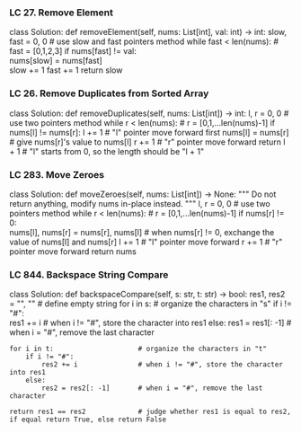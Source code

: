 ### LC 27. Remove Element

class Solution:
def removeElement(self, nums: List[int], val: int) -> int:
    slow, fast = 0, 0                   # use slow and fast pointers method
    while fast < len(nums):             # fast = [0,1,2,3]
        if nums[fast] != val:           
            nums[slow] = nums[fast]     
            slow += 1
        fast += 1
    return slow

### LC 26. Remove Duplicates from Sorted Array

class Solution:
def removeDuplicates(self, nums: List[int]) -> int:
    l, r = 0, 0                     # use two pointers method
    while r < len(nums):            # r = [0,1,...len(nums)-1]
        if nums[l] != nums[r]:
            l += 1                  # "l" pointer move forward first
            nums[l] = nums[r]       # give nums[r]'s value to nums[l]
        r += 1                      # "r" pointer move forward 
    return l + 1                    # "l" starts from 0, so the length should be "l + 1"

### LC 283. Move Zeroes

class Solution:
def moveZeroes(self, nums: List[int]) -> None:
    """
    Do not return anything, modify nums in-place instead.
    """
    l, r = 0, 0                                     # use two pointers method
    while r < len(nums):                            # r = [0,1,...len(nums)-1]
        if nums[r] != 0:                            
            nums[l], nums[r] = nums[r], nums[l]     # when nums[r] != 0, exchange the value of nums[l] and nums[r]
            l += 1                                  # "l" pointer move forward
        r += 1                                      # "r" pointer move forward
    return nums

### LC 844. Backspace String Compare

class Solution:
def backspaceCompare(self, s: str, t: str) -> bool:
    res1, res2 = "", ""             # define empty string
    for i in s:                     # organize the characters in "s"
        if i != "#":                
            res1 += i               # when i != "#", store the character into res1
        else:
            res1 = res1[: -1]       # when i = "#", remove the last character
    
    for i in t:                     # organize the characters in "t"
        if i != "#":
            res2 += i               # when i != "#", store the character into res1
        else:
            res2 = res2[: -1]       # when i = "#", remove the last character
    
    return res1 == res2             # judge whether res1 is equal to res2, if equal return True, else return False
